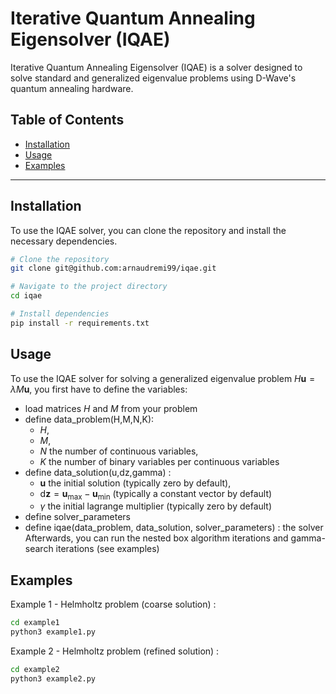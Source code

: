 # Iterative Quantum Annealing Eigensolver (IQAE)

Iterative Quantum Annealing Eigensolver (IQAE) is a solver designed to solve standard and generalized eigenvalue problems using D-Wave's quantum annealing hardware.

## Table of Contents
- [Installation](#installation)
- [Usage](#usage)
- [Examples](#examples)
---

## Installation
To use the IQAE solver, you can clone the repository and install the necessary dependencies.

```bash
# Clone the repository
git clone git@github.com:arnaudremi99/iqae.git

# Navigate to the project directory
cd iqae

# Install dependencies
pip install -r requirements.txt
```
## Usage
To use the IQAE solver for solving a generalized eigenvalue problem $H \boldsymbol u = \lambda M \boldsymbol u$, you first have to define the variables:
- load matrices $H$ and $M$ from your problem
- define data_problem(H,M,N,K): 		
	- $H$, 
	- $M$, 
	- $N$ the number of continuous variables, 
	- $K$ the number of binary variables per continuous variables
- define data_solution(u,dz,gamma) : 
	- $\boldsymbol u$ the initial solution (typically zero by default), 
	- d$\boldsymbol z = \boldsymbol u_\mathrm{max} - \boldsymbol u_\mathrm{min}$ (typically a constant vector by default)
	- $\gamma$ the initial lagrange multiplier (typically zero by default)
- define solver_parameters
- define iqae(data_problem, data_solution, solver_parameters) : the solver
Afterwards, you can run the nested box algorithm iterations and gamma-search iterations (see examples)

## Examples
Example 1 - Helmholtz problem (coarse solution) :
```bash
cd example1
python3 example1.py
```

Example 2 - Helmholtz problem (refined solution) :
```bash
cd example2
python3 example2.py
```



